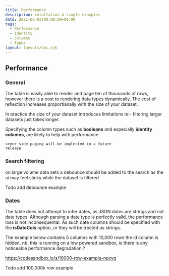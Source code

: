 ```yaml
---
title: Performance
description: intallation & simple examples
date: 2021-06-03T00:00:00+00:00
tags:
  - Performance
  - Identity
  - Columns
  - Types
layout: layouts/doc.njk
---
```


## Performance

###  General 

The table is easily able to render and page ten of thousands of rows, however there is a cost to rendering data types dynamically. The cost of reflection increases proportianally with the size of your dataset.

In practice the size of your dataset introduces limitations ie:- filtering larger datasets just takes longer.

Specifying the column types such as **booleans** and especially <strong>identity columns</strong>, are likely to help with performance.

<code>sever side paging will be implented in a future release</code>

### Search filtering
on large volume data sets a debounce should be added to the search as the ui may feel sticky while the dataset is filtered

Todo add debounce example

### Dates
The table does not attempt to infer dates, as JSON dates are strings and not date types. Although parsing a date type is perfectly valid, the performance loss is not inconsequental. As such date columns should be specified with the<strong> isDateCols</strong> option, or they will be treated as strings.

The example below contains 5 columns with 10,000 rows the id column is hidden, nb: this is running on a low powered sandbox, is there is any noticeable performance degradation ? 

https://codesandbox.io/s/10000-row-example-npxvq

Todo add 100,000k row example
